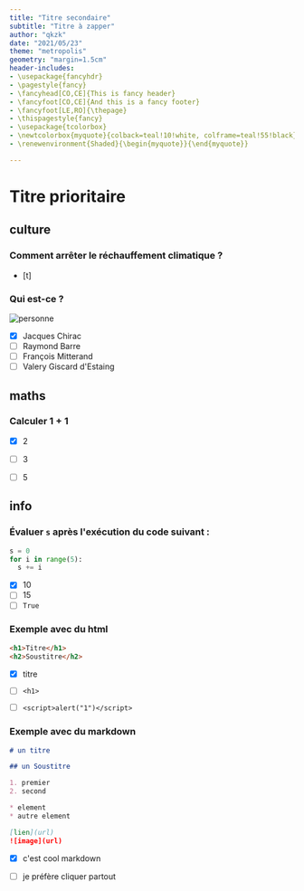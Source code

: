 ```yaml
---
title: "Titre secondaire"
subtitle: "Titre à zapper"
author: "qkzk"
date: "2021/05/23"
theme: "metropolis"
geometry: "margin=1.5cm"
header-includes:
- \usepackage{fancyhdr}
- \pagestyle{fancy}
- \fancyhead[CO,CE]{This is fancy header}
- \fancyfoot[CO,CE]{And this is a fancy footer}
- \fancyfoot[LE,RO]{\thepage}
- \thispagestyle{fancy}
- \usepackage{tcolorbox}
- \newtcolorbox{myquote}{colback=teal!10!white, colframe=teal!55!black}
- \renewenvironment{Shaded}{\begin{myquote}}{\end{myquote}}

---
```


# Titre prioritaire

## culture

### Comment arrêter le réchauffement climatique ?

- [t]

### Qui est-ce ?

![personne](https://media.vogue.fr/photos/5d8c8e536f878f000880cbd5/16:9/w_1920%2Cc_limit/000_ARP4090096.jpg)

- [x] Jacques Chirac
- [ ] Raymond Barre
- [ ] François Mitterand
- [ ] Valery Giscard d'Estaing

## maths

### Calculer $1 +1$

- [x] 2
- [ ] 3
- [ ] 5


## info

### Évaluer `s` après l'exécution du code suivant :

```python
s = 0
for i in range(5):
  s += i
```

- [x] 10
- [ ] 15
- [ ] `True`

### Exemple avec du html

```html
<h1>Titre</h1>
<h2>Soustitre</h2>
```

- [x] titre
- [ ] `<h1>`
- [ ] `<script>alert("1")</script>`


### Exemple avec du markdown

```markdown
# un titre

## un Soustitre

1. premier
2. second

* element
* autre element

[lien](url) 
![image](url)
```

- [x] c'est cool markdown
- [ ] je préfère cliquer partout

